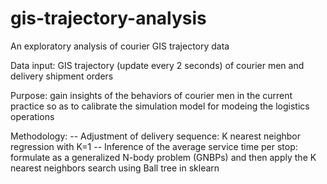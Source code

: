 # gis-trajectory-analysis
An exploratory analysis of courier GIS trajectory data

Data input: GIS trajectory (update every 2 seconds) of courier men and delivery shipment orders

Purpose: gain insights of the behaviors of courier men in the current practice so as to calibrate the simulation model for modeing the logistics operations

Methodology:
-- Adjustment of delivery sequence: K nearest neighbor regression with K=1
-- Inference of the average service time per stop: formulate as a generalized N-body problem (GNBPs) and then apply the K nearest neighbors search using Ball tree in sklearn

